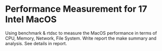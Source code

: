# Performance Measurement for 17 Intel MacOS

Using benchmark & rtdsc to measure the MacOS performance in terms of CPU, Memory, Network, File System. 
Write report the make summary and analysis. See details in report.
